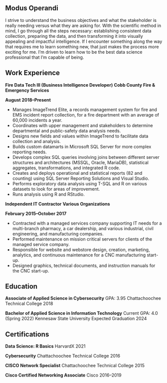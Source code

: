 ## Modus Operandi

I strive to understand the business objectives and what the stakeholder is really needing versus what they are asking for. With the scientific method in mind, I go through all the steps necessary: establishing consistent data collection, preparing the data, and then transforming it into visually appealing and impactful intelligence. If I encounter something along the way that requires me to learn something new, that just makes the process more exciting for me. I’m driven to learn how to be the best data science professional that I’m capable of being.


## Work Experience

**Fire Data Tech III (Business Intelligence Developer)**
**Cobb County Fire & Emergency Services**

**August 2018–Present**
- Manages ImageTrend Elite, a records management system for fire and EMS incident report collection, for a fire department with an average of 60,000 incidents a year.
- Coordinates with upper management and stakeholders to determine departmental and public-safety data analysis needs.
- Designs new fields and values within ImageTrend to facilitate data collection and analysis.
- Builds custom datamarts in Microsoft SQL Server for more complex reporting needs.
- Develops complex SQL queries involving joins between different server structures and architectures (MSSQL, Oracle, MariaDB), statistical aggregates, transformations, and integrated R code.
- Creates and deploys operational and statistical reports (82 and counting) using SQL Server Reporting Solutions and Visual Studio.
- Performs exploratory data analysis using T-SQL and R on various datasets to look for areas of improvement.
- Runs analysis using R and RStudio.


**Independent IT Contractor**
**Various Organizations**

**February 2015–October 2017**
- Contracted with a managed services company supporting IT needs for a multi-branch pharmacy, a car dealership, and various industrial, civil engineering, and manufacturing companies.
- Performed maintenance on mission critical servers for clients of the managed service company.
- Responsible for website and webstore design, creation, marketing, analytics, and continuous maintenance for a CNC manufacturing start-up.
- Designed graphics, technical documents, and instruction manuals for the CNC start-up.


## Education

**Associate of Applied Science in Cybersecurity**
GPA: 3.95
Chattachoochee Technical College 2018

**Bachelor of Applied Science in Information Technology**
Current GPA: 4.0 (Spring 2022)
Kennesaw State University
Expected Graduation 2024


## Certifications

**Data Science: R Basics**
HarvardX 2021

**Cybersecurity**
Chattachoochee Technical College 2016

**CISCO Network Specialist**
Chattachoochee Technical College 2015

**Cisco Certified Networking Associate**
Cisco 2016–2019
